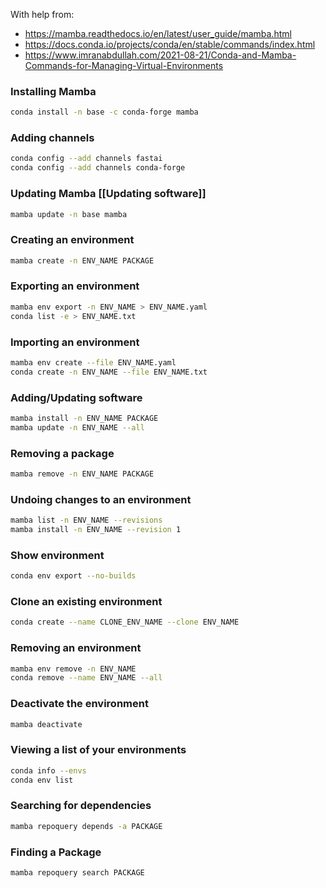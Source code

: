 With help from: 
- https://mamba.readthedocs.io/en/latest/user_guide/mamba.html
- https://docs.conda.io/projects/conda/en/stable/commands/index.html
- https://www.imranabdullah.com/2021-08-21/Conda-and-Mamba-Commands-for-Managing-Virtual-Environments

### Installing Mamba

```bash
conda install -n base -c conda-forge mamba
```
### Adding channels

```bash
conda config --add channels fastai
conda config --add channels conda-forge
```
### Updating Mamba  [[Updating software]]

```bash
mamba update -n base mamba
```
### Creating an environment

```bash
mamba create -n ENV_NAME PACKAGE
```
### Exporting an environment

```bash
mamba env export -n ENV_NAME > ENV_NAME.yaml
conda list -e > ENV_NAME.txt
```

### Importing an environment

```bash
mamba env create --file ENV_NAME.yaml
conda create -n ENV_NAME --file ENV_NAME.txt
```

### Adding/Updating software

```bash
mamba install -n ENV_NAME PACKAGE
mamba update -n ENV_NAME --all
```

### Removing a package

```bash
mamba remove -n ENV_NAME PACKAGE
```

### Undoing changes to an environment

```bash
mamba list -n ENV_NAME --revisions
mamba install -n ENV_NAME --revision 1
```

### Show environment

```bash
conda env export --no-builds
```

### Clone an existing environment

```bash
conda create --name CLONE_ENV_NAME --clone ENV_NAME
```
### Removing an environment

```bash
mamba env remove -n ENV_NAME
conda remove --name ENV_NAME --all
```

### Deactivate the environment

```bash
mamba deactivate
```

### Viewing a list of your environments

```bash
conda info --envs
conda env list
```

### Searching for dependencies

```bash
mamba repoquery depends -a PACKAGE
```
### Finding a Package

```bash
mamba repoquery search PACKAGE
```

